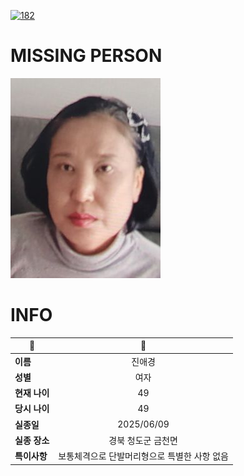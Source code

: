 [![182](https://img.shields.io/badge/%EC%8B%A4%EC%A2%85%EC%8B%A0%EA%B3%A0%EB%8A%94%20%EA%B5%AD%EB%B2%88%EC%97%86%EC%9D%B4-182-blue)](http://safe182.go.kr/index.do)

# MISSING PERSON

<img src="./missing_person.jpg">

# INFO

|🔑|💎|
|--|:--:|
|**이름**|진애경|
|**성별**|여자|
|**현재 나이**|49|
|**당시 나이**|49|
|**실종일**|2025/06/09|
|**실종 장소**|경북 청도군 금천면 |
|**특이사항**|보통체격으로 단발머리형으로 특별한 사항 없음|

